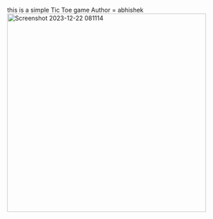 this is a simple Tic Toe game 
Author = abhishek
<img width="461" alt="Screenshot 2023-12-22 081114" src="https://github.com/bhadauria-abhi/tic-tac-toe-game-repo/assets/143187509/9a61a3f2-5cb7-4ff8-a26b-7946951090df">
